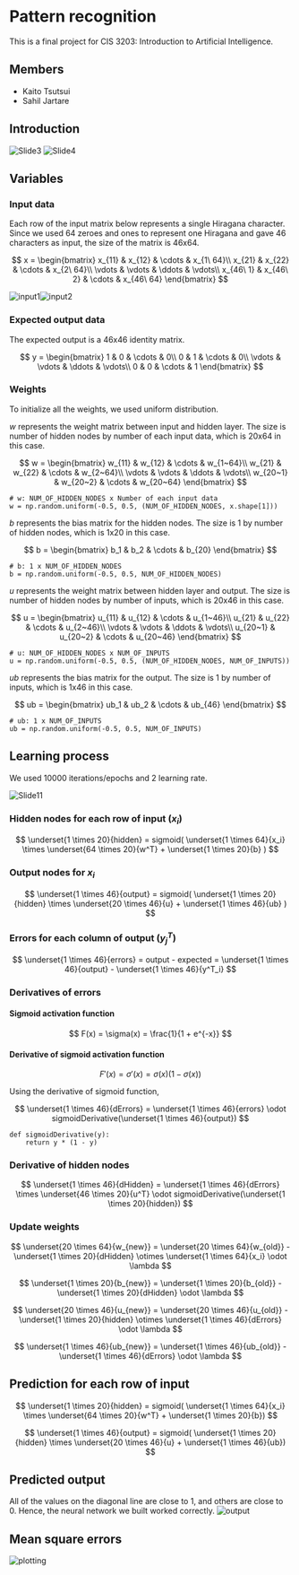 # Pattern recognition
This is a final project for CIS 3203: Introduction to Artificial Intelligence.

## Members
- Kaito Tsutsui
- Sahil Jartare

## Introduction
![Slide3](https://github.com/ktsu2i/pattern-recognition/assets/101069375/44f13eda-7f6a-4cdb-b317-1f17dce58149)
![Slide4](https://github.com/ktsu2i/pattern-recognition/assets/101069375/a47cf0d0-af1b-44d2-9df0-5b6f4c2eb6a4)

## Variables
### Input data
Each row of the input matrix below represents a single Hiragana character. Since we used 64 zeroes and ones to represent one Hiragana and gave 46 characters as input, the size of the matrix is 46x64.

$$
x =
\begin{bmatrix}
x_{11} & x_{12} & \cdots & x_{1\ 64}\\
x_{21} & x_{22} & \cdots & x_{2\ 64}\\
\vdots & \vdots & \ddots & \vdots\\
x_{46\ 1} & x_{46\ 2} & \cdots & x_{46\ 64}
\end{bmatrix}
$$

![input1](https://github.com/ktsu2i/pattern-recognition/assets/101069375/f46eaff5-5109-4b14-82d7-2f360da5dac4)![input2](https://github.com/ktsu2i/pattern-recognition/assets/101069375/527792b3-0ae7-435d-be86-ce7f898f850e)

### Expected output data
The expected output is a 46x46 identity matrix.

$$
y =
\begin{bmatrix}
1 & 0 & \cdots & 0\\
0 & 1 & \cdots & 0\\
\vdots & \vdots & \ddots & \vdots\\
0 & 0 & \cdots & 1
\end{bmatrix}
$$

### Weights
To initialize all the weights, we used uniform distribution.

$w$ represents the weight matrix between input and hidden layer. The size is number of hidden nodes by number of each input data, which is 20x64 in this case.

$$
w =
\begin{bmatrix}
w_{11} & w_{12} & \cdots & w_{1~64}\\
w_{21} & w_{22} & \cdots & w_{2~64}\\
\vdots & \vdots & \ddots & \vdots\\
w_{20~1} & w_{20~2} & \cdots & w_{20~64}
\end{bmatrix}
$$

```
# w: NUM_OF_HIDDEN_NODES x Number of each input data
w = np.random.uniform(-0.5, 0.5, (NUM_OF_HIDDEN_NODES, x.shape[1]))
```

$b$ represents the bias matrix for the hidden nodes. The size is 1 by number of hidden nodes, which is 1x20 in this case.

$$
b =
\begin{bmatrix}
b_1 & b_2 & \cdots & b_{20}
\end{bmatrix}
$$

```
# b: 1 x NUM_OF_HIDDEN_NODES
b = np.random.uniform(-0.5, 0.5, NUM_OF_HIDDEN_NODES)
```

$u$ represents the weight matrix between hidden layer and output. The size is number of hidden nodes by number of inputs, which is 20x46 in this case.

$$
u =
\begin{bmatrix}
u_{11} & u_{12} & \cdots & u_{1~46}\\
u_{21} & u_{22} & \cdots & u_{2~46}\\
\vdots & \vdots & \ddots & \vdots\\
u_{20~1} & u_{20~2} & \cdots & u_{20~46}
\end{bmatrix}
$$

```
# u: NUM_OF_HIDDEN_NODES x NUM_OF_INPUTS
u = np.random.uniform(-0.5, 0.5, (NUM_OF_HIDDEN_NODES, NUM_OF_INPUTS))
```

$ub$ represents the bias matrix for the output. The size is 1 by number of inputs, which is 1x46 in  this case.

$$
ub =
\begin{bmatrix}
ub_1 & ub_2 & \cdots & ub_{46}
\end{bmatrix}
$$

```
# ub: 1 x NUM_OF_INPUTS
ub = np.random.uniform(-0.5, 0.5, NUM_OF_INPUTS)
```

## Learning process
We used 10000 iterations/epochs and 2 learning rate.

![Slide11](https://github.com/ktsu2i/pattern-recognition/assets/101069375/8d9b8b13-8c9e-4243-b055-0811192e842f)

### Hidden nodes for each row of input ($x_i$)

$$
\underset{1 \times 20}{hidden} =  sigmoid( \underset{1 \times 64}{x_i} \times \underset{64 \times 20}{w^T} + \underset{1 \times 20}{b} )
$$

### Output nodes for $x_i$

$$
\underset{1 \times 46}{output} =  sigmoid( \underset{1 \times 20}{hidden} \times \underset{20 \times 46}{u} + \underset{1 \times 46}{ub} )
$$

### Errors for each column of output ($y^T_j$)

$$
\underset{1 \times 46}{errors} = output - expected = \underset{1 \times 46}{output} - \underset{1 \times 46}{y^T_i}
$$

### Derivatives of errors
#### Sigmoid activation function

$$
F(x) = \sigma(x) = \frac{1}{1 + e^{-x}}
$$

#### Derivative of sigmoid activation function

$$
F'(x) = \sigma '(x) = \sigma (x) (1 - \sigma (x))
$$

Using the derivative of sigmoid function,

$$
\underset{1 \times 46}{dErrors} = \underset{1 \times 46}{errors} \odot sigmoidDerivative(\underset{1 \times 46}{output})
$$

```
def sigmoidDerivative(y):
    return y * (1 - y)
```

### Derivative of hidden nodes

$$
\underset{1 \times 46}{dHidden} = \underset{1 \times 46}{dErrors} \times \underset{46 \times 20}{u^T} \odot sigmoidDerivative(\underset{1 \times 20}{hidden})
$$

### Update weights

$$
\underset{20 \times 64}{w_{new}} = \underset{20 \times 64}{w_{old}} - \underset{1 \times 20}{dHidden} \otimes \underset{1 \times 64}{x_i} \odot \lambda
$$

$$
\underset{1 \times 20}{b_{new}} = \underset{1 \times 20}{b_{old}} - \underset{1 \times 20}{dHidden} \odot \lambda
$$

$$
\underset{20 \times 46}{u_{new}} = \underset{20 \times 46}{u_{old}} - \underset{1 \times 20}{hidden} \otimes \underset{1 \times 46}{dErrors} \odot \lambda
$$

$$
\underset{1 \times 46}{ub_{new}} = \underset{1 \times 46}{ub_{old}} - \underset{1 \times 46}{dErrors} \odot \lambda
$$

## Prediction for each row of input

$$
\underset{1 \times 20}{hidden} = sigmoid( \underset{1 \times 64}{x_i} \times \underset{64 \times 20}{w^T} + \underset{1 \times 20}{b})
$$

$$
\underset{1 \times 46}{output} = sigmoid( \underset{1 \times 20}{hidden} \times \underset{20 \times 46}{u} + \underset{1 \times 46}{ub})
$$

## Predicted output
All of the values on the diagonal line are close to 1, and others are close to 0. Hence, the neural network we built worked correctly.
![output](https://github.com/ktsu2i/pattern-recognition/assets/101069375/1a0fc744-29e1-4a98-941a-5a3a1c28c38c)

## Mean square errors
![plotting](https://github.com/ktsu2i/pattern-recognition/assets/101069375/1420119a-9148-45e3-a729-262c1243b56e)
